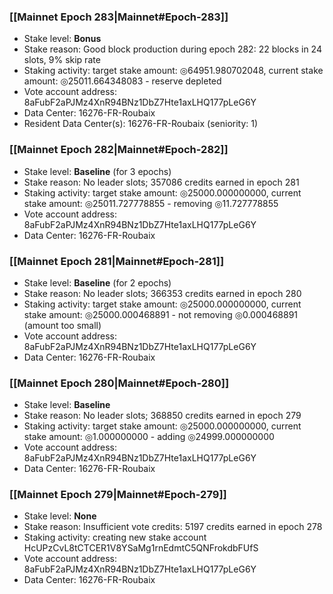 ### [[Mainnet Epoch 283|Mainnet#Epoch-283]]
* Stake level: **Bonus**
* Stake reason: Good block production during epoch 282: 22 blocks in 24 slots, 9% skip rate
* Staking activity: target stake amount: ◎64951.980702048, current stake amount: ◎25011.664348083 - reserve depleted
* Vote account address: 8aFubF2aPJMz4XnR94BNz1DbZ7Hte1axLHQ177pLeG6Y
* Data Center: 16276-FR-Roubaix
* Resident Data Center(s): 16276-FR-Roubaix (seniority: 1)
### [[Mainnet Epoch 282|Mainnet#Epoch-282]]
* Stake level: **Baseline** (for 3 epochs)
* Stake reason: No leader slots; 357086 credits earned in epoch 281
* Staking activity: target stake amount: ◎25000.000000000, current stake amount: ◎25011.727778855 - removing ◎11.727778855
* Vote account address: 8aFubF2aPJMz4XnR94BNz1DbZ7Hte1axLHQ177pLeG6Y
* Data Center: 16276-FR-Roubaix
### [[Mainnet Epoch 281|Mainnet#Epoch-281]]
* Stake level: **Baseline** (for 2 epochs)
* Stake reason: No leader slots; 366353 credits earned in epoch 280
* Staking activity: target stake amount: ◎25000.000000000, current stake amount: ◎25000.000468891 - not removing ◎0.000468891 (amount too small)
* Vote account address: 8aFubF2aPJMz4XnR94BNz1DbZ7Hte1axLHQ177pLeG6Y
* Data Center: 16276-FR-Roubaix
### [[Mainnet Epoch 280|Mainnet#Epoch-280]]
* Stake level: **Baseline**
* Stake reason: No leader slots; 368850 credits earned in epoch 279
* Staking activity: target stake amount: ◎25000.000000000, current stake amount: ◎1.000000000 - adding ◎24999.000000000
* Vote account address: 8aFubF2aPJMz4XnR94BNz1DbZ7Hte1axLHQ177pLeG6Y
* Data Center: 16276-FR-Roubaix
### [[Mainnet Epoch 279|Mainnet#Epoch-279]]
* Stake level: **None**
* Stake reason: Insufficient vote credits: 5197 credits earned in epoch 278
* Staking activity: creating new stake account HcUPzCvL8tCTCER1V8YSaMg1rnEdmtC5QNFrokdbFUfS
* Vote account address: 8aFubF2aPJMz4XnR94BNz1DbZ7Hte1axLHQ177pLeG6Y
* Data Center: 16276-FR-Roubaix